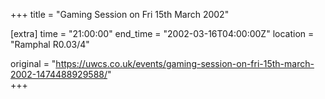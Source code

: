 +++
title = "Gaming Session on Fri 15th March 2002"

[extra]
time = "21:00:00"
end_time = "2002-03-16T04:00:00Z"
location = "Ramphal R0.03/4"

original = "https://uwcs.co.uk/events/gaming-session-on-fri-15th-march-2002-1474488929588/"    
+++



